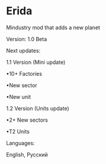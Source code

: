 # Erida
Mindustry mod that adds a new planet

Version: 1.0 Beta

Next updates:

1.1 Version (Mini update)

•10+ Factories

•New sector

•New unit


1.2 Version (Units update)

•2+ New sectors

•T2 Units



Languages:

English, Русский
